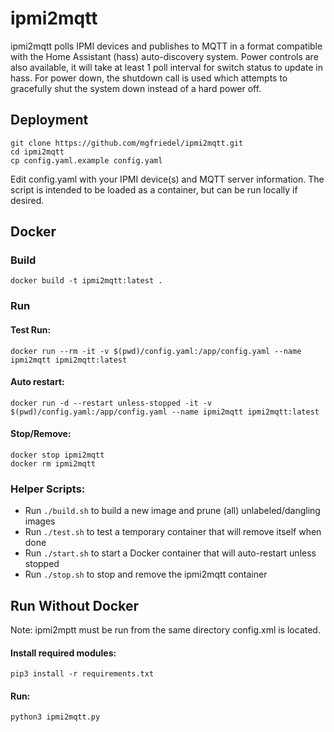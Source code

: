# ipmi2mqtt
ipmi2mqtt polls IPMI devices and publishes to MQTT in a format compatible with the Home Assistant (hass) auto-discovery system.
Power controls are also available, it will take at least 1 poll interval for switch status to update in hass. For power down, the shutdown call is used which attempts to gracefully shut the system down instead of a hard power off. 

## Deployment
```
git clone https://github.com/mgfriedel/ipmi2mqtt.git
cd ipmi2mqtt  
cp config.yaml.example config.yaml
```

Edit config.yaml with your IPMI device(s) and MQTT server information.
The script is intended to be loaded as a container, but can be run locally if desired.

## Docker
### Build
```
docker build -t ipmi2mqtt:latest .
```

### Run
#### Test Run:
```
docker run --rm -it -v $(pwd)/config.yaml:/app/config.yaml --name ipmi2mqtt ipmi2mqtt:latest
```

#### Auto restart:
```
docker run -d --restart unless-stopped -it -v $(pwd)/config.yaml:/app/config.yaml --name ipmi2mqtt ipmi2mqtt:latest
```

#### Stop/Remove:
```
docker stop ipmi2mqtt
docker rm ipmi2mqtt
```

### Helper Scripts:
- Run ``./build.sh`` to build a new image and prune (all) unlabeled/dangling images
- Run ``./test.sh`` to test a temporary container that will remove itself when done
- Run ``./start.sh`` to start a Docker container that will auto-restart unless stopped
- Run ``./stop.sh`` to stop and remove the ipmi2mqtt container 

## Run Without Docker
Note: ipmi2mptt must be run from the same directory config.xml is located.

#### Install required modules:
```
pip3 install -r requirements.txt
```

#### Run:
```
python3 ipmi2mqtt.py
```
